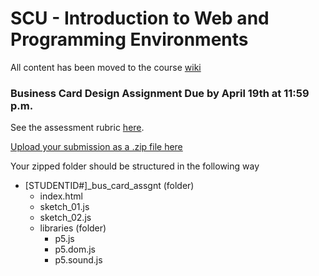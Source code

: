 # SCU - Introduction to Web and Programming Environments

All content has been moved to the course [wiki](https://github.com/J-Fo-S/scu-intro-web-prog/wiki)

### Business Card Design Assignment Due by April 19th at 11:59 p.m.

See the assessment rubric [here](https://github.com/J-Fo-S/scu-intro-web-prog/blob/master/resources/assignments_rubric.pdf).

[Upload your submission as a .zip file here](https://goo.gl/forms/P2eW3CEjgegD8e8h2) 

Your zipped folder should be structured in the following way

* [STUDENTID#]_bus_card_assgnt (folder)
    - index.html
    - sketch_01.js
    - sketch_02.js
    - libraries (folder)
        - p5.js
        - p5.dom.js
        - p5.sound.js


